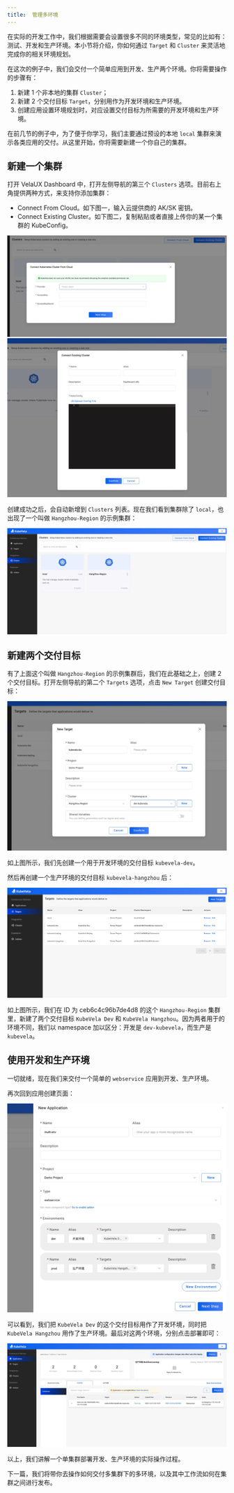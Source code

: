 ```yaml
---
title:  管理多环境
---
```


在实际的开发工作中，我们根据需要会设置很多不同的环境类型，常见的比如有：测试、开发和生产环境。本小节将介绍，你如何通过 `Target` 和 `Cluster` 来灵活地完成你的相关环境规划。

在这次的例子中，我们会交付一个简单应用到开发、生产两个环境。你将需要操作的步骤有：

1. 新建 1 个非本地的集群 `Cluster`；
2. 新建 2 个交付目标 `Target`，分别用作为开发环境和生产环境。
3. 创建应用设置环境规划时，对应设置交付目标为所需要的开发环境和生产环境。

在前几节的例子中，为了便于你学习，我们主要通过预设的本地 `local` 集群来演示各类应用的交付。从这里开始，你将需要新建一个你自己的集群。

## 新建一个集群

打开 VelaUX Dashboard 中，打开左侧导航的第三个 `Clusters` 选项。目前右上角提供两种方式，来支持你添加集群：
 - Connect From Cloud。如下图一，输入云提供商的 AK/SK 密钥。
 - Connect Existing Cluster。如下图二，复制粘贴或者直接上传你的某一个集群的 KubeConfig。

![图一](../resources/cloud-multi-env.jpg)
![图二](../resources/cluster-multi-env.jpg)

创建成功之后，会自动新增到 `Clusters` 列表。现在我们看到集群除了 `local`，也出现了一个叫做 `Hangzhou-Region` 的示例集群：

![](../resources/first-cluster-multi-env.jpg)

## 新建两个交付目标

有了上面这个叫做 `Hangzhou-Region` 的示例集群后，我们在此基础之上，创建 2 个交付目标。打开左侧导航的第二个 `Targets` 选项，点击 `New Target` 创建交付目标：

![](../resources/new-target-multi-env.jpg)

如上图所示，我们先创建一个用于开发环境的交付目标 `kubevela-dev`。

然后再创建一个生产环境的交付目标 `kubevela-hangzhou` 后：

![](../resources/Targets-multi-env.jpg)

如上图所示，我们在 ID 为 ceb6c4c96b7de4d8 的这个 `Hangzhou-Region` 集群里，新建了两个交付目标 `KubeVela Dev` 和 `KubeVela Hangzhou`。因为两者用于的环境不同，我们以 namespace 加以区分：开发是 `dev-kubevela`，而生产是 `kubevela`。

## 使用开发和生产环境

一切就绪，现在我们来交付一个简单的 `webservice` 应用到开发、生产环境。

再次回到应用创建页面：

![](../resources/new-app-multi-env.jpg)

可以看到，我们把 `KubeVela Dev` 的这个交付目标用作了开发环境，同时把 `KubeVela Hangzhou` 用作了生产环境。最后对这两个环境，分别点击部署即可：

![](../resources/created-multi-env.jpg)

以上，我们讲解一个单集群部署开发、生产环境的实际操作过程。

下一篇，我们将带你去操作如何交付多集群下的多环境，以及其中工作流如何在集群之间进行发布。
